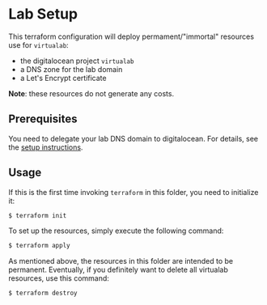 # Lab Setup

This terraform configuration will deploy permament/"immortal" resources use for `virtualab`:

 * the digitalocean project `virtualab`
 * a DNS zone for the lab domain
 * a Let's Encrypt certificate

**Note**: these resources do not generate any costs.

## Prerequisites
You need to delegate your lab DNS domain to digitalocean. For details, see the [setup instructions](../../README.md).

## Usage
If this is the first time invoking `terraform` in this folder, you need to initialize it:
```bash
$ terraform init
```

To set up the resources, simply execute the following command:
```bash
$ terraform apply
```

As mentioned above, the resources in this folder are intended to be permanent. Eventually, if you definitely want to delete all virtualab resources, use this command:
```bash
$ terraform destroy
```